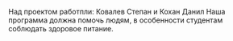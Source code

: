 Над проектом работпли: Ковалев Степан и Кохан Данил
Наша программа должна помочь людям, в особенности студентам соблюдать здоровое питание.

